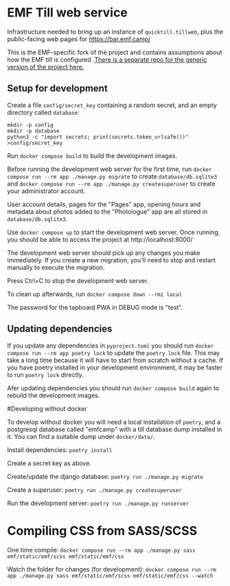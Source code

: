 EMF Till web service
====================

Infrastructure needed to bring up an instance of `quicktill.tillweb`,
plus the public-facing web pages for https://bar.emf.camp/

This is the EMF-specific fork of the project and contains assumptions
about how the EMF till is configured. [There is a separate repo for the generic version of the project here.](https://github.com/sde1000/quicktill-tillweb)

Setup for development
---------------------

Create a file `config/secret_key` containing a random secret, and an
empty directory called `database`:

```
mkdir -p config
mkdir -p database
python3 -c "import secrets; print(secrets.token_urlsafe())" >config/secret_key
```

Run `docker compose build` to build the development images.

Before running the development web server for the first time, run
`docker compose run --rm app ./manage.py migrate` to create
`database/db.sqlite3` and `docker compose run --rm app ./manage.py
createsuperuser` to create your administrator account.

User account details, pages for the "Pages" app, opening hours and
metadata about photos added to the "Photologue" app are all stored in
`database/db.sqlite3`.

Use `docker compose up` to start the development web server. Once
running, you should be able to access the project at
http://localhost:8000/

The development web server should pick up any changes you make
immediately. If you create a new migration, you'll need to stop and
restart manually to execute the migration.

Press Ctrl+C to stop the development web server.

To clean up afterwards, run `docker compose down --rmi local`

The password for the tapboard PWA in DEBUG mode is "test".

Updating dependencies
---------------------

If you update any dependencies in `pyproject.toml` you should run
`docker compose run --rm app poetry lock` to update the `poetry.lock`
file. This may take a long time because it will have to start from
scratch without a cache. If you have poetry installed in your
development environment, it may be faster to run `poetry lock`
directly.

Afer updating dependencies you should run `docker compose build` again
to rebuild the development images.

#Developing without docker

To develop without docker you will need a local installation of
`poetry`, and a postgresql database called "emfcamp" with a till
database dump installed in it. You can find a suitable dump under
`docker/data/`.

Install dependencies: `poetry install`

Create a secret key as above.

Create/update the django database: `poetry run ./manage.py migrate`

Create a superuser: `poetry run ./manage.py createsuperuser`

Run the development server: `poetry run ./manage.py runserver`

# Compiling CSS from SASS/SCSS

One time compile:
`docker compose run --rm app ./manage.py sass emf/static/emf/scss emf/static/emf/css`

Watch the folder for changes (for development):
`docker compose run --rm app ./manage.py sass emf/static/emf/scss emf/static/emf/css --watch`